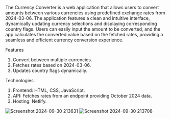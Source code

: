 The Currency Converter is a web application that allows users to convert amounts between various currencies using predefined exchange rates from 2024-03-06. The application features a clean and intuitive interface, dynamically updating currency selections and displaying corresponding country flags. Users can easily input the amount to be converted, and the app calculates the converted value based on the fetched rates, providing a seamless and efficient currency conversion experience.

Features
1. Convert between multiple currencies.
2. Fetches rates based on 2024-03-06.
3. Updates country flags dynamically.

Technologies
1. Frontend: HTML, CSS, JavaScript.
2. API: Fetches rates from an endpoint providing October 2024 data.
3. Hosting: Netlify.

![Screenshot 2024-09-30 213631](https://github.com/user-attachments/assets/578fe24b-9f5b-4d98-8338-a6411977ba3a)
![Screenshot 2024-09-30 213708](https://github.com/user-attachments/assets/dbed4457-2b7f-463d-9ce7-c72b6b9ca5ad)

